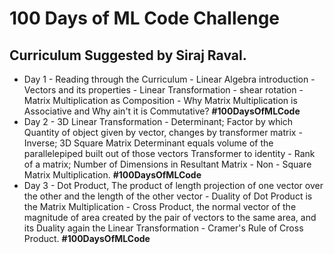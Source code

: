 # 100 Days of ML Code Challenge<br>
## Curriculum Suggested by Siraj Raval.
* Day 1 - Reading through the Curriculum - Linear Algebra introduction - Vectors and its properties - Linear Transformation - shear rotation - Matrix Multiplication as Composition - Why Matrix Multiplication is Associative and Why ain't it is Commutative? **#100DaysOfMLCode**<br>
* Day 2 - 3D Linear Transformation - Determinant; Factor by which Quantity of object given by vector, changes by transformer matrix - Inverse; 3D Square Matrix Determinant equals volume of the parallelepiped built out of those vectors Transformer to identity - Rank of a matrix; Number of Dimensions in Resultant Matrix - Non - Square Matrix Multiplication. **#100DaysOfMLCode**<br>
* Day 3 - Dot Product, The product of length projection of one vector over the other and the length of the other vector - Duality of Dot Product is the Matrix Multiplication - Cross Product, the normal vector of the magnitude of area created by the pair of vectors to the same area, and its Duality again the Linear Transformation - Cramer's Rule of Cross Product. **#100DaysOfMLCode**
